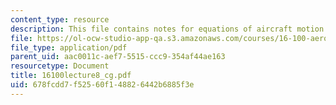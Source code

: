 ```yaml
---
content_type: resource
description: This file contains notes for equations of aircraft motion.
file: https://ol-ocw-studio-app-qa.s3.amazonaws.com/courses/16-100-aerodynamics-fall-2005/678fcdd7f52560f148826442b6885f3e_16100lecture8_cg.pdf
file_type: application/pdf
parent_uid: aac0011c-aef7-5515-ccc9-354af44ae163
resourcetype: Document
title: 16100lecture8_cg.pdf
uid: 678fcdd7-f525-60f1-4882-6442b6885f3e
---
```

